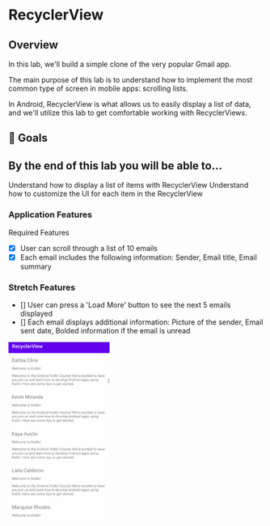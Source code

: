 # RecyclerView

## Overview
In this lab, we'll build a simple clone of the very popular Gmail app.

The main purpose of this lab is to understand how to implement the most common type of screen in mobile apps: scrolling lists.

In Android, RecyclerView is what allows us to easily display a list of data, and we'll utilize this lab to get comfortable working with RecyclerViews.

## 🎯 Goals
## By the end of this lab you will be able to...

Understand how to display a list of items with RecyclerView
Understand how to customize the UI for each item in the RecyclerView

### Application Features
Required Features
- [x] User can scroll through a list of 10 emails
- [x] Each email includes the following information: Sender, Email title, Email summary

### Stretch Features
- [] User can press a 'Load More' button to see the next 5 emails displayed
- [] Each email displays additional information: Picture of the sender, Email sent date, Bolded information if the email is unread

<img src=https://github.com/JavierCunat/RecyclerView/blob/master/RecyclerView.gif width=200px>
